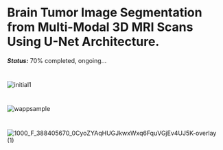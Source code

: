 # Brain Tumor Image Segmentation from Multi-Modal 3D MRI Scans Using U-Net Architecture.


***_Status:_*** 70% completed, ongoing...

# 


![initial1](https://user-images.githubusercontent.com/111432785/229051784-be8f4ce2-4df2-4ae8-ab20-f44cf6220248.png)



# 

![wappsample](https://user-images.githubusercontent.com/111432785/228903412-33601235-9175-4bc0-86d5-ca08755f2341.png)

# 

![1000_F_388405670_0CyoZYAqHUGJkwxWxq6FquVGjEv4UJ5K-overlay (1)](https://user-images.githubusercontent.com/111432785/230015948-96768d7e-8fdf-4072-887f-2a19dcd2e0e5.jpg)
